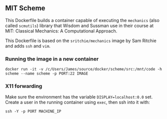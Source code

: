 ## MIT Scheme

This Dockerfile builds a container capable of executing the `mechanics` (also
called `scmutils`) library that Wisdom and Sussman use in their course at MIT:
Classical Mechanics: A Computational Approach.

This Dockerfile is based on the `sritchie/mechanics` image by Sam Ritchie and
adds `ssh` and `vim`.

### Running the image in a new container
```
docker run -it -v /c/Users/James/source/docker/scheme/src:/mnt/code -h scheme --name scheme -p PORT:22 IMAGE
```

### X11 forwarding
Make sure the environment has the variable `DISPLAY=localhost:0.0` set.
Create a user in the running container using `exec`, then ssh into it with:
```
ssh -Y -p PORT MACHINE_IP
```
